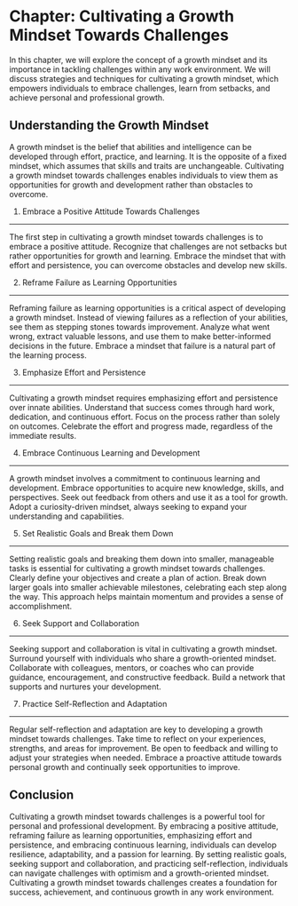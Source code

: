 Chapter: Cultivating a Growth Mindset Towards Challenges
========================================================

In this chapter, we will explore the concept of a growth mindset and its importance in tackling challenges within any work environment. We will discuss strategies and techniques for cultivating a growth mindset, which empowers individuals to embrace challenges, learn from setbacks, and achieve personal and professional growth.

Understanding the Growth Mindset
--------------------------------

A growth mindset is the belief that abilities and intelligence can be developed through effort, practice, and learning. It is the opposite of a fixed mindset, which assumes that skills and traits are unchangeable. Cultivating a growth mindset towards challenges enables individuals to view them as opportunities for growth and development rather than obstacles to overcome.

1. Embrace a Positive Attitude Towards Challenges
-------------------------------------------------

The first step in cultivating a growth mindset towards challenges is to embrace a positive attitude. Recognize that challenges are not setbacks but rather opportunities for growth and learning. Embrace the mindset that with effort and persistence, you can overcome obstacles and develop new skills.

2. Reframe Failure as Learning Opportunities
--------------------------------------------

Reframing failure as learning opportunities is a critical aspect of developing a growth mindset. Instead of viewing failures as a reflection of your abilities, see them as stepping stones towards improvement. Analyze what went wrong, extract valuable lessons, and use them to make better-informed decisions in the future. Embrace a mindset that failure is a natural part of the learning process.

3. Emphasize Effort and Persistence
-----------------------------------

Cultivating a growth mindset requires emphasizing effort and persistence over innate abilities. Understand that success comes through hard work, dedication, and continuous effort. Focus on the process rather than solely on outcomes. Celebrate the effort and progress made, regardless of the immediate results.

4. Embrace Continuous Learning and Development
----------------------------------------------

A growth mindset involves a commitment to continuous learning and development. Embrace opportunities to acquire new knowledge, skills, and perspectives. Seek out feedback from others and use it as a tool for growth. Adopt a curiosity-driven mindset, always seeking to expand your understanding and capabilities.

5. Set Realistic Goals and Break them Down
------------------------------------------

Setting realistic goals and breaking them down into smaller, manageable tasks is essential for cultivating a growth mindset towards challenges. Clearly define your objectives and create a plan of action. Break down larger goals into smaller achievable milestones, celebrating each step along the way. This approach helps maintain momentum and provides a sense of accomplishment.

6. Seek Support and Collaboration
---------------------------------

Seeking support and collaboration is vital in cultivating a growth mindset. Surround yourself with individuals who share a growth-oriented mindset. Collaborate with colleagues, mentors, or coaches who can provide guidance, encouragement, and constructive feedback. Build a network that supports and nurtures your development.

7. Practice Self-Reflection and Adaptation
------------------------------------------

Regular self-reflection and adaptation are key to developing a growth mindset towards challenges. Take time to reflect on your experiences, strengths, and areas for improvement. Be open to feedback and willing to adjust your strategies when needed. Embrace a proactive attitude towards personal growth and continually seek opportunities to improve.

Conclusion
----------

Cultivating a growth mindset towards challenges is a powerful tool for personal and professional development. By embracing a positive attitude, reframing failure as learning opportunities, emphasizing effort and persistence, and embracing continuous learning, individuals can develop resilience, adaptability, and a passion for learning. By setting realistic goals, seeking support and collaboration, and practicing self-reflection, individuals can navigate challenges with optimism and a growth-oriented mindset. Cultivating a growth mindset towards challenges creates a foundation for success, achievement, and continuous growth in any work environment.
